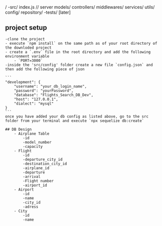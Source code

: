 / 
    -src/
        index.js // server
        models/
        controllers/
        middlewares/
        services/
        utils/
        config/
        repository/
    -tests/ [later]

## project setup
    -clone the project
    - execute `npm install` on the same path as of your root directory of the downloded project
    - create a `.env` file in the root directory and add the following environment variable
        - `PORT=3000` 
    -inside the 'src/config' folder create a new file `config.json` and then add the following piece of json

    ```
    "development": {
        "username": "your_db_login_name",
        "password": "yourPassword",
        "database": "Flights_Search_DB_Dev",
        "host": "127.0.0.1",
        "dialect": "mysql"
    }
    ```
    once you have added your db config as listed above, go to the src folder from your terminal and execute `npx sequelize db:create`

    ## DB Design
        - Airplane Table
            -id
            -model_number
            -capacity
        - Flight
            -id
            -departure_city_id
            -destination_city_id
            -airplane_id
            -departure
            -arrival
            -Flight number
            -airport_id
        - Airport
            -id
            -name
            -city_id
            -adress
        - City
            -id
            -name